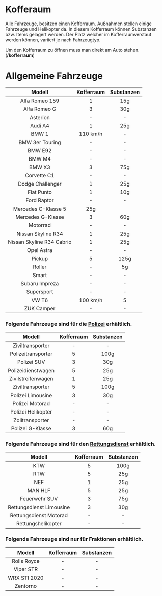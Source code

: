# Kofferaum

Alle Fahrzeuge, besitzen einen Kofferraum. Außnahmen stellen einige Fahrzeuge und Helikopter da.
In diesem Kofferraum können Substanzen bzw. Items gelagert werden. Der Platz welcher im Kofferraumverstaut werden können, variiert je nach Fahrzeugtyp.

Um den Kofferraum zu öffnen muss man direkt am Auto stehen. (**/kofferraum**)

# Allgemeine Fahrzeuge

| Modell | Kofferraum | Substanzen |
|:-:|:-:|:-:|
| Alfa Romeo 159 | 1 | 15g | 
| Alfa Romeo G | 3 | 30g |
| Asterion | - | - |
| Audi A4 | 1 | 25g |
| BMW 1 | 110 km/h | - | - |
| BMW 3er Touring | - | - |
| BMW E92 | - | - | 
| BMW M4 | - | - | 
| BMW X3 | 3 | 75g |
| Corvette C1 | - | - | 
| Dodge Challenger | 1 | 25g | 
| Fiat Punto | 1 | 10g | 
| Ford Raptor | - | - | 
| Mercedes C-Klasse  5 | 25g | 
| Mercedes G-Klasse | 3 | 60g | 
| Motorrad | - | - | 
| Nissan Skyline R34 | 1 | 25g | 
| Nissan Skyline R34 Cabrio | 1 | 25g | 
| Opel Astra | - | - | 
| Pickup | 5 | 125g | 
| Roller | - | 5g | 
| Smart | - | - | 
| Subaru Impreza | - | - | 
| Supersport | - | - | 
| VW T6 | 100 km/h | 5 | 100g | 
| ZUK Camper | - | - | 

### Folgende Fahrzeuge sind für die [Polizei](../../pages/fraktionen/polizei.md) erhältlich.

| Modell | Kofferraum | Substanzen |
|:-:|:-:|:-:|
| Ziviltransporter | - | - |
| Polizeitransporter | 5 | 100g |
| Polizei SUV | 3 | 30g |
| Polizeidienstwagen | 5 | 25g |
| Zivilstreifenwagen | 1 | 25g |
| Ziviltransporter | 5 | 100g |
| Polizei Limousine | 3 | 30g |
| Polizei Motorad | - | - |
| Polizei Helikopter | - | - |
| Zolltransporter | - | - |
| Polizei G-Klasse | 3 | 60g |

### Folgende Fahrzeuge sind für den [Rettungsdienst](../../pages/fraktionen/rettungsdienst.md) erhältlich.

| Modell | Kofferraum | Substanzen |
|:-:|:-:|:-:|
| KTW | 5 | 100g |
| RTW | 5 | 25g |
| NEF | 1 | 25g |
| MAN HLF | 5 | 25g |
| Feuerwehr SUV | 3 | 75g |
| Rettungsdienst Limousine | 3 | 30g |
| Rettungsdienst Motorad | - | - |
| Rettungshelikopter | - | - |

### Folgende Fahrzeuge sind nur für Fraktionen erhältlich.

| Modell | Kofferraum | Substanzen |
|:-:|:-:|:-:|
| Rolls Royce | - | - |
| Viper STR | - | - |
| WRX STI 2020 | - | - |
| Zentorno | - | - |